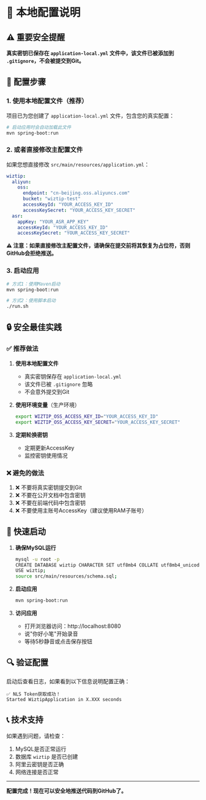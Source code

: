 # 🔐 本地配置说明

## ⚠️ 重要安全提醒

**真实密钥已保存在 `application-local.yml` 文件中，该文件已被添加到 `.gitignore`，不会被提交到Git。**

## 📝 配置步骤

### 1. 使用本地配置文件（推荐）

项目已为您创建了 `application-local.yml` 文件，包含您的真实配置：

```bash
# 启动应用时会自动加载此文件
mvn spring-boot:run
```

### 2. 或者直接修改主配置文件

如果您想直接修改 `src/main/resources/application.yml`：

```yaml
wiztip:
  aliyun:
    oss:
      endpoint: "cn-beijing.oss.aliyuncs.com"
      bucket: "wiztip-test"
      accessKeyId: "YOUR_ACCESS_KEY_ID"
      accessKeySecret: "YOUR_ACCESS_KEY_SECRET"
  asr:
    appKey: "YOUR_ASR_APP_KEY"
    accessKeyId: "YOUR_ACCESS_KEY_ID"
    accessKeySecret: "YOUR_ACCESS_KEY_SECRET"
```

**⚠️ 注意：如果直接修改主配置文件，请确保在提交前将其恢复为占位符，否则GitHub会拒绝推送。**

### 3. 启动应用

```bash
# 方式1：使用Maven启动
mvn spring-boot:run

# 方式2：使用脚本启动
./run.sh
```

## 🔒 安全最佳实践

### ✅ 推荐做法

1. **使用本地配置文件**
   - 真实密钥保存在 `application-local.yml`
   - 该文件已被 `.gitignore` 忽略
   - 不会意外提交到Git

2. **使用环境变量**（生产环境）
   ```bash
   export WIZTIP_OSS_ACCESS_KEY_ID="YOUR_ACCESS_KEY_ID"
   export WIZTIP_OSS_ACCESS_KEY_SECRET="YOUR_ACCESS_KEY_SECRET"
   ```

3. **定期轮换密钥**
   - 定期更新AccessKey
   - 监控密钥使用情况

### ❌ 避免的做法

1. ❌ 不要将真实密钥提交到Git
2. ❌ 不要在公开文档中包含密钥
3. ❌ 不要在前端代码中包含密钥
4. ❌ 不要使用主账号AccessKey（建议使用RAM子账号）

## 🚀 快速启动

1. **确保MySQL运行**
   ```bash
   mysql -u root -p
   CREATE DATABASE wiztip CHARACTER SET utf8mb4 COLLATE utf8mb4_unicode_ci;
   USE wiztip;
   source src/main/resources/schema.sql;
   ```

2. **启动应用**
   ```bash
   mvn spring-boot:run
   ```

3. **访问应用**
   - 打开浏览器访问：http://localhost:8080
   - 说"你好小笔"开始录音
   - 等待5秒静音或点击保存按钮

## 🔍 验证配置

启动后查看日志，如果看到以下信息说明配置正确：

```
✅ NLS Token获取成功！
Started WiztipApplication in X.XXX seconds
```

## 📞 技术支持

如果遇到问题，请检查：

1. MySQL是否正常运行
2. 数据库 `wiztip` 是否已创建
3. 阿里云密钥是否正确
4. 网络连接是否正常

---

**配置完成！现在可以安全地推送代码到GitHub了。**
